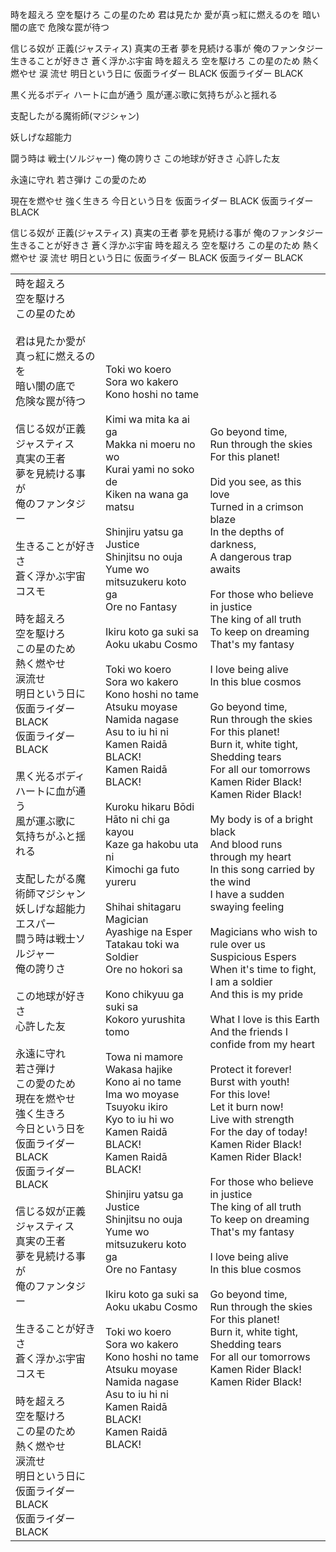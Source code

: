 
時を超えろ 空を駆けろ この星のため
君は見たか 愛が真っ紅に燃えるのを
暗い闇の底で 危険な罠が待つ

信じる奴が 正義(ジャスティス)
真実の王者
夢を見続ける事が 俺のファンタジー
生きることが好きさ 蒼く浮かぶ宇宙
時を超えろ 空を駆けろ この星のため
熱く燃やせ 涙 流せ 明日という日に
仮面ライダー BLACK
仮面ライダー BLACK

黒く光るボディ ハートに血が通う
風が運ぶ歌に気持ちがふと揺れる

支配したがる魔術師(マジシャン)

妖しげな超能力

闘う時は 戦士(ソルジャー) 俺の誇りさ
この地球が好きさ 心許した友

永遠に守れ 若さ弾け この愛のため

現在を燃やせ 強く生きろ 今日という日を
仮面ライダー BLACK
仮面ライダー BLACK

信じる奴が 正義(ジャスティス)
真実の王者
夢を見続ける事が 俺のファンタジー
生きることが好きさ 蒼く浮かぶ宇宙
時を超えろ 空を駆けろ この星のため
熱く燃やせ  涙  流せ 明日という日に
仮面ライダー BLACK
仮面ライダー BLACK

|   |   |   |
|---|---|---|
|時を超えろ  <br>空を駆けろ  <br>この星のため  <br>  <br>君は見たか愛が  <br>真っ紅に燃えるのを  <br>暗い闇の底で  <br>危険な罠が待つ  <br>  <br>信じる奴が正義ジャスティス  <br>真実の王者  <br>夢を見続ける事が  <br>俺のファンタジー  <br>  <br>生きることが好きさ  <br>蒼く浮かぶ宇宙コスモ  <br>  <br>時を超えろ  <br>空を駆けろ  <br>この星のため  <br>熱く燃やせ  <br>涙流せ  <br>明日という日に  <br>仮面ライダー BLACK  <br>仮面ライダー BLACK  <br>  <br>黒く光るボディ  <br>ハートに血が通う  <br>風が運ぶ歌に  <br>気持ちがふと揺れる  <br>  <br>支配したがる魔術師マジシャン  <br>妖しげな超能力エスパー  <br>闘う時は戦士ソルジャー  <br>俺の誇りさ  <br>  <br>この地球が好きさ  <br>心許した友  <br>  <br>永遠に守れ  <br>若さ弾け  <br>この愛のため  <br>現在を燃やせ  <br>強く生きろ  <br>今日という日を  <br>仮面ライダー BLACK  <br>仮面ライダー BLACK  <br>  <br>信じる奴が正義ジャスティス  <br>真実の王者  <br>夢を見続ける事が  <br>俺のファンタジー  <br>  <br>生きることが好きさ  <br>蒼く浮かぶ宇宙コスモ  <br>  <br>時を超えろ  <br>空を駆けろ  <br>この星のため  <br>熱く燃やせ  <br>涙流せ  <br>明日という日に  <br>仮面ライダー BLACK  <br>仮面ライダー BLACK|Toki wo koero  <br>Sora wo kakero  <br>Kono hoshi no tame  <br>  <br>Kimi wa mita ka ai ga  <br>Makka ni moeru no wo  <br>Kurai yami no soko de  <br>Kiken na wana ga matsu  <br>  <br>Shinjiru yatsu ga Justice  <br>Shinjitsu no ouja  <br>Yume wo mitsuzukeru koto ga  <br>Ore no Fantasy  <br>  <br>Ikiru koto ga suki sa  <br>Aoku ukabu Cosmo  <br>  <br>Toki wo koero  <br>Sora wo kakero  <br>Kono hoshi no tame  <br>Atsuku moyase  <br>Namida nagase  <br>Asu to iu hi ni  <br>Kamen Raidā BLACK!  <br>Kamen Raidā BLACK!  <br>  <br>Kuroku hikaru Bōdi  <br>Hāto ni chi ga kayou  <br>Kaze ga hakobu uta ni  <br>Kimochi ga futo yureru  <br>  <br>Shihai shitagaru Magician  <br>Ayashige na Esper  <br>Tatakau toki wa Soldier  <br>Ore no hokori sa  <br>  <br>Kono chikyuu ga suki sa  <br>Kokoro yurushita tomo  <br>  <br>Towa ni mamore  <br>Wakasa hajike  <br>Kono ai no tame  <br>Ima wo moyase  <br>Tsuyoku ikiro  <br>Kyo to iu hi wo  <br>Kamen Raidā BLACK!  <br>Kamen Raidā BLACK!  <br>  <br>Shinjiru yatsu ga Justice  <br>Shinjitsu no ouja  <br>Yume wo mitsuzukeru koto ga  <br>Ore no Fantasy  <br>  <br>Ikiru koto ga suki sa  <br>Aoku ukabu Cosmo  <br>  <br>Toki wo koero  <br>Sora wo kakero  <br>Kono hoshi no tame  <br>Atsuku moyase  <br>Namida nagase  <br>Asu to iu hi ni  <br>Kamen Raidā BLACK!  <br>Kamen Raidā BLACK!|Go beyond time,  <br>Run through the skies  <br>For this planet!  <br>  <br>Did you see, as this love  <br>Turned in a crimson blaze  <br>In the depths of darkness,  <br>A dangerous trap awaits  <br>  <br>For those who believe in justice  <br>The king of all truth  <br>To keep on dreaming  <br>That's my fantasy  <br>  <br>I love being alive  <br>In this blue cosmos  <br>  <br>Go beyond time,  <br>Run through the skies  <br>For this planet!  <br>Burn it, white tight,  <br>Shedding tears  <br>For all our tomorrows  <br>Kamen Rider Black!  <br>Kamen Rider Black!  <br>  <br>My body is of a bright black  <br>And blood runs through my heart  <br>In this song carried by the wind  <br>I have a sudden swaying feeling  <br>  <br>Magicians who wish to rule over us  <br>Suspicious Espers  <br>When it's time to fight, I am a soldier  <br>And this is my pride  <br>  <br>What I love is this Earth  <br>And the friends I confide from my heart  <br>  <br>Protect it forever!  <br>Burst with youth!  <br>For this love!  <br>Let it burn now!  <br>Live with strength  <br>For the day of today!  <br>Kamen Rider Black!  <br>Kamen Rider Black!  <br>  <br>For those who believe in justice  <br>The king of all truth  <br>To keep on dreaming  <br>That's my fantasy  <br>  <br>I love being alive  <br>In this blue cosmos  <br>  <br>Go beyond time,  <br>Run through the skies  <br>For this planet!  <br>Burn it, white tight,  <br>Shedding tears  <br>For all our tomorrows  <br>Kamen Rider Black!  <br>Kamen Rider Black!|